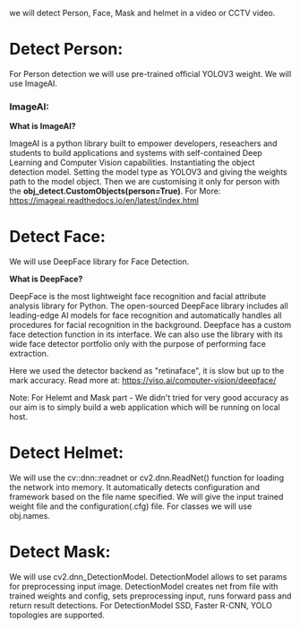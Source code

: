 we will detect Person, Face, Mask and helmet in a video or CCTV video.

# Detect Person:
For Person detection we will use pre-trained official YOLOV3 weight. We will use ImageAI. 
### ImageAI: 

**What is ImageAI?**

ImageAI is a python library built to empower developers, reseachers and students to build applications and systems with self-contained Deep Learning and Computer Vision capabilities.
Instantiating the object detection model. Setting the model type as YOLOV3 and giving the weights path to the model object. Then we are customising it only for person with the **obj_detect.CustomObjects(person=True)**.
For More: https://imageai.readthedocs.io/en/latest/index.html


# Detect Face:
We will use DeepFace library for Face Detection.

**What is DeepFace?**

DeepFace is the most lightweight face recognition and facial attribute analysis library for Python. The open-sourced DeepFace library includes all leading-edge AI models for face recognition and automatically handles all procedures for facial recognition in the background.
Deepface has a custom face detection function in its interface. We can also use the library with its wide face detector portfolio only with the purpose of performing face extraction. 

Here we used the detector backend as "retinaface", it is slow but up to the mark accuracy.
Read more at: https://viso.ai/computer-vision/deepface/

Note: For Helemt and Mask part - We didn't tried for very good accuracy as our aim is to simply build a web application which will be running on local host. 

# Detect Helmet:
We will use the cv::dnn::readnet or cv2.dnn.ReadNet() function for loading the network into memory. It automatically detects configuration and framework based on the file name specified. We will give the input trained weight file and the configuration(.cfg) file. For classes we will use obj.names. 


# Detect Mask:
We will use cv2.dnn_DetectionModel. DetectionModel allows to set params for preprocessing input image. DetectionModel creates net from file with trained weights and config, sets preprocessing input, runs forward pass and return result detections. For DetectionModel SSD, Faster R-CNN, YOLO topologies are supported.
